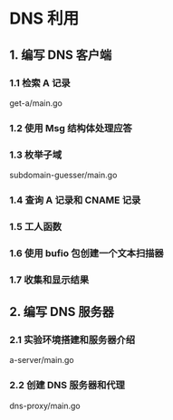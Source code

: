 # DNS 利用

## 1. 编写 DNS 客户端

### 1.1 检索 A 记录

get-a/main.go

### 1.2 使用 Msg 结构体处理应答

### 1.3 枚举子域

subdomain-guesser/main.go

### 1.4 查询 A 记录和 CNAME 记录

### 1.5 工人函数

### 1.6 使用 bufio 包创建一个文本扫描器

### 1.7 收集和显示结果

## 2. 编写 DNS 服务器

### 2.1 实验环境搭建和服务器介绍

a-server/main.go

### 2.2 创建 DNS 服务器和代理

dns-proxy/main.go